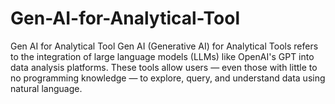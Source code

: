 # Gen-AI-for-Analytical-Tool
Gen AI for Analytical Tool
Gen AI (Generative AI) for Analytical Tools refers to the integration of large language models (LLMs) like OpenAI's GPT into data analysis platforms. These tools allow users — even those with little to no programming knowledge — to explore, query, and understand data using natural language.
